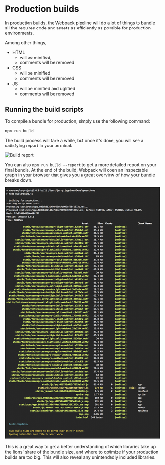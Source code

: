 
# Production builds

In production builds, the Webpack pipeline will do a lot of things to bundle all the requires code and assets as efficiently as possible for production environments.

Among other things,

- HTML
	- will be minified,
	- comments will be removed
- CSS
	- will be minified
	- comments will be removed
- JS
	- will be minified and uglified
	- comments will be removed

## Running the build scripts

To compile a bundle for production, simply use the following command:

```sh
npm run build
```

The build process will take a while, but once it's done, you will see a satisfying report in your terminal:

![Build report](../images/build-cli.png)

You can also `npm run build --report` to get a more detailed report on your final bundle. At the end of the build, Webpack will open an inspectable graph in your browser that gives you a great overview of how your bundle breaks down.

![Detailed build report](../images/build-report.png)

This is a great way to get a better understanding of which libraries take up the lions' share of the bundle size, and where to optimize if your production builds are too big. This will also reveal any unintendedly included libraries.
